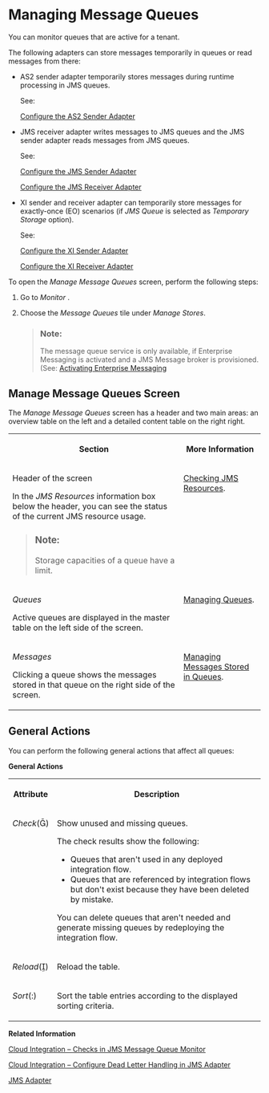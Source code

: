 <!-- loiocdcce24f484a41c08ab46d12ab666451 -->

<link rel="stylesheet" type="text/css" href="../css/sap-icons.css"/>

# Managing Message Queues

You can monitor queues that are active for a tenant.

The following adapters can store messages temporarily in queues or read messages from there:

-   AS2 sender adapter temporarily stores messages during runtime processing in JMS queues.

    See:

    [Configure the AS2 Sender Adapter](../Development/configure-the-as2-sender-adapter-5d7ee17.md)

-   JMS receiver adapter writes messages to JMS queues and the JMS sender adapter reads messages from JMS queues.

    See:

    [Configure the JMS Sender Adapter](../Development/configure-the-jms-sender-adapter-161791b.md)

    [Configure the JMS Receiver Adapter](../Development/configure-the-jms-receiver-adapter-79edc04.md)

-   XI sender and receiver adapter can temporarily store messages for exactly-once \(EO\) scenarios \(if *JMS Queue* is selected as *Temporary Storage* option\).

    See:

    [Configure the XI Sender Adapter](../Development/configure-the-xi-sender-adapter-41a1a57.md)

    [Configure the XI Receiver Adapter](../Development/configure-the-xi-receiver-adapter-5d2670f.md)


To open the *Manage Message Queues* screen, perform the following steps:

1.  Go to *Monitor* .

2.  Choose the *Message Queues* tile under *Manage Stores*.

    > ### Note:  
    > The message queue service is only available, if Enterprise Messaging is activated and a JMS Message broker is provisioned. \(See: [Activating Enterprise Messaging](activating-enterprise-messaging-a74cddc.md)




<a name="loiocdcce24f484a41c08ab46d12ab666451__section_jjd_hbl_2yb"/>

## Manage Message Queues Screen

The *Manage Message Queues* screen has a header and two main areas: an overview table on the left and a detailed content table on the right right.


<table>
<tr>
<th valign="top">

Section



</th>
<th valign="top">

More Information



</th>
</tr>
<tr>
<td valign="top">

Header of the screen

In the *JMS Resources* information box below the header, you can see the status of the current JMS resource usage.

> ### Note:  
> Storage capacities of a queue have a limit.



</td>
<td valign="top">

[Checking JMS Resources](checking-jms-resources-6a9c030.md).



</td>
</tr>
<tr>
<td valign="top">

*Queues*

Active queues are displayed in the master table on the left side of the screen.



</td>
<td valign="top">

[Managing Queues](managing-queues-f116962.md).



</td>
</tr>
<tr>
<td valign="top">

*Messages*

Clicking a queue shows the messages stored in that queue on the right side of the screen.



</td>
<td valign="top">

[Managing Messages Stored in Queues](managing-messages-stored-in-queues-6733197.md).



</td>
</tr>
</table>



<a name="loiocdcce24f484a41c08ab46d12ab666451__section_b4m_fbl_2yb"/>

## General Actions

You can perform the following general actions that affect all queues:

**General Actions**


<table>
<tr>
<th valign="top">

Attribute



</th>
<th valign="top">

Description



</th>
</tr>
<tr>
<td valign="top">

*Check*\(<span class="SAP-icons"></span>\)



</td>
<td valign="top">

Show unused and missing queues.

The check results show the following:

-   Queues that aren't used in any deployed integration flow.
-   Queues that are referenced by integration flows but don't exist because they have been deleted by mistake.

You can delete queues that aren't needed and generate missing queues by redeploying the integration flow.



</td>
</tr>
<tr>
<td valign="top">

*Reload*\(<span class="SAP-icons"></span>\)



</td>
<td valign="top">

Reload the table.



</td>
</tr>
<tr>
<td valign="top">

*Sort*\(<span class="SAP-icons"></span>\)



</td>
<td valign="top">

Sort the table entries according to the displayed sorting criteria.



</td>
</tr>
</table>

**Related Information**  


[Cloud Integration – Checks in JMS Message Queue Monitor](https://blogs.sap.com/2017/10/04/cloud-integration-checks-in-jms-message-queue-monitor/)

[Cloud Integration – Configure Dead Letter Handling in JMS Adapter](https://blogs.sap.com/2017/07/17/cloud-integration-configure-dead-letter-handling-in-jms-adapter/)

[JMS Adapter](../Development/jms-adapter-0993f2a.md "You configure the JMS adapter to enable asynchronous messaging using message queues.")





